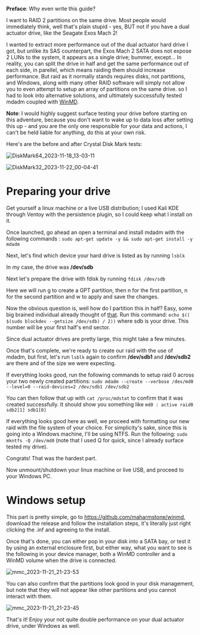 **Preface**: Why even write this guide?

I want to RAID 2 partitions on the same drive. Most people would immediately think, well that's plain stupid - yes, BUT not if you have a dual actuator drive, like the Seagate Exos Mach 2!

I wanted to extract more performance out of the dual actuator hard drive I got, but unlike its SAS counterpart, the Exos Mach 2 SATA does not expose 2 LUNs to the system, it appears as a single drive; bummer, except...
In reality, you can split the drive in half and get the same performance out of each side, in parellel, which means raiding them should increase performance. But raid as it normally stands requires disks, not partitions, and Windows, along with many other RAID software will simply not allow you to even attempt to setup an array of partitions on the same drive. so I had to look into alternative solutions, and ultimately successfully tested mdadm coupled with [WinMD](https://github.com/maharmstone/winmd).

**Note**: I would highly suggest surface testing your drive before starting on this adventure, because you don't want to wake up to data loss after setting this up - and you are the only one responsible for your data and actions, I can't be held liable for anything, do this at your own risk.

Here's are the before and after Crystal Disk Mark tests:

![DiskMark64_2023-11-18_13-03-11](https://github.com/Endracion/mdadm-raid-mount-windows/assets/12702990/e4adbec5-0d9f-4b97-ad23-52cf8f011446)

![DiskMark32_2023-11-22_00-04-41](https://github.com/Endracion/mdadm-raid-mount-windows/assets/12702990/1506a2ca-18f6-4481-8d35-a41aea967f05)

# Preparing your drive

Get yourself a linux machine or a live USB distribution; I used Kali KDE through Ventoy with the persistence plugin, so I could keep what I install on it.

Once launched, go ahead an open a terminal and install mdadm with the following commands : `sudo apt-get update -y && sudo apt-get install -y mdadm`

Next, let's find which device your hard drive is listed as by running `lsblk`

In my case, the drive was **/dev/sdb**

Next let's prepare the drive with fdisk by running `fdisk /dev/sdb`

Here we will run g to create a GPT partition, then n for the first partition, n for the second partition and w to apply and save the changes.

Now the obvious question is, well how do I partition this in half? Easy, some big brained individual already thought of [that](https://www.reddit.com/r/linuxadmin/comments/5in11h/is_there_a_way_to_calculate_half_a_disk_space_in/).
Run this command: `echo $(( $(sudo blockdev --getsize /dev/sdb) / 2))` where sdb is your drive.
This number will be your first half's end sector.

Since dual actuator drives are pretty large, this might take a few minutes.

Once that's complete, we're ready to create our raid with the use of mdadm, but first, let's run `lsblk` again to confirm **/dev/sdb1** and **/dev/sdb2** are there and of the size we were expecting.

If everything looks good, run the following commands to setup raid 0 across your two newly created partitions: `sudo mdadm --create --verbose /dev/md0 --level=0 --raid-devices=2 /dev/sdb1 /dev/sdb2` 

You can then follow that up with `cat /proc/mdstat` to confirm that it was created successfully. It should show you something like `md0 : active raid0 sdb2[1] sdb1[0]`

If everything looks good here as well, we proceed with formatting our new raid with the file system of your choice. For simplicity's sake, since this is going into a Windows machine, I'll be using NTFS. Run the following: `sudo mkntfs -Q /dev/md0` (note that I used Q for quick, since I already surface tested my drive).

Congrats! That was the hardest part.

Now unmount/shutdown your linux machine or live USB, and proceed to your Windows PC.

# Windows setup

This part is pretty simple, go to https://github.com/maharmstone/winmd, download the release and follow the installation steps, it's literally just right clicking the .inf and agreeing to the install.

Once that's done, you can either pop in your disk into a SATA bay, or test it by using an external enclosure first, but either way, what you want to see is the following in your device manager, both a WinMD controller and a WinMD volume when the drive is connected.

![mmc_2023-11-21_21-23-53](https://github.com/Endracion/mdadm-raid-mount-windows/assets/12702990/42c15e73-5924-4614-80b4-e7e2ff5bee44)

You can also confirm that the partitions look good in your disk management, but note that they will not appear like other partitions and you cannot interact with them.

![mmc_2023-11-21_21-23-45](https://github.com/Endracion/mdadm-raid-mount-windows/assets/12702990/fd43d962-3d77-4cc6-afe2-ed2344c4d3c4)

That's it! Enjoy your not quite double performance on your dual actuator drive, under Windows as well.
